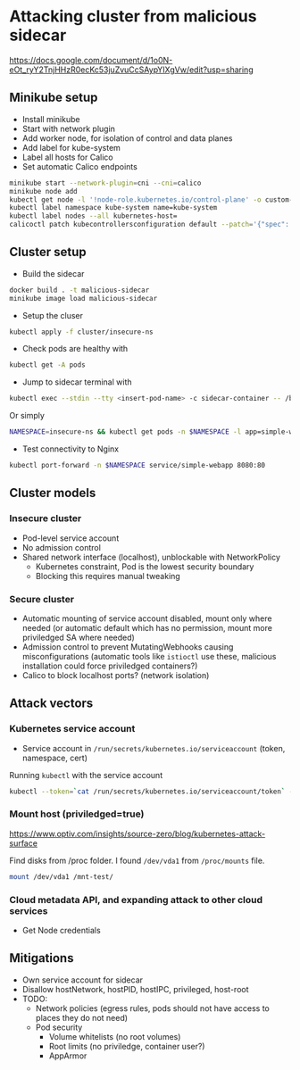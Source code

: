 # Attacking cluster from malicious sidecar

<https://docs.google.com/document/d/1o0N-eOt_ryY2TnjHHzR0ecKc53juZvuCcSAypYIXgVw/edit?usp=sharing>

## Minikube setup

- Install minikube
- Start with network plugin
- Add worker node, for isolation of control and data planes
- Add label for kube-system
- Label all hosts for Calico
- Set automatic Calico endpoints

```bash
minikube start --network-plugin=cni --cni=calico
minikube node add
kubectl get node -l '!node-role.kubernetes.io/control-plane' -o custom-columns=NAME:.metadata.name | tail -n +2 | xargs -I{} kubectl label nodes {} kubernetes-worker= node-role.kubernetes.io/worker=
kubectl label namespace kube-system name=kube-system
kubectl label nodes --all kubernetes-host=
calicoctl patch kubecontrollersconfiguration default --patch='{"spec": {"controllers": {"node": {"hostEndpoint": {"autoCreate": "Enabled"}}}}}'
```

## Cluster setup

- Build the sidecar

```bash
docker build . -t malicious-sidecar
minikube image load malicious-sidecar
```

- Setup the cluser

```bash
kubectl apply -f cluster/insecure-ns
```

- Check pods are healthy with

```bash
kubectl get -A pods
```

- Jump to sidecar terminal with

```bash
kubectl exec --stdin --tty <insert-pod-name> -c sidecar-container -- /bin/bash
```

Or simply

```bash
NAMESPACE=insecure-ns && kubectl get pods -n $NAMESPACE -l app=simple-webapp -o name | rg "pod/" -r "" | head -n 1 | xargs -o -J % kubectl exec -n $NAMESPACE -it % -c sidecar-container -- /bin/bash
```

- Test connectivity to Nginx

```bash
kubectl port-forward -n $NAMESPACE service/simple-webapp 8080:80

```

## Cluster models

### Insecure cluster

- Pod-level service account
- No admission control
- Shared network interface (localhost), unblockable with NetworkPolicy
  - Kubernetes constraint, Pod is the lowest security boundary
  - Blocking this requires manual tweaking

### Secure cluster

- Automatic mounting of service account disabled, mount only where needed (or automatic default which has no permission, mount more priviledged SA where needed)
- Admission control to prevent MutatingWebhooks causing misconfigurations (automatic tools like `istioctl` use these, malicious installation could force priviledged containers?)
- Calico to block localhost ports? (network isolation)

## Attack vectors

### Kubernetes service account

- Service account in `/run/secrets/kubernetes.io/serviceaccount` (token, namespace, cert)

Running `kubectl` with the service account

```bash
kubectl --token=`cat /run/secrets/kubernetes.io/serviceaccount/token` --certificate-authority=/run/secrets/kubernetes.io/serviceaccount/ca.crt --server=https://192.168.65.4:6443 auth can-i --list
```

### Mount host (priviledged=true)

<https://www.optiv.com/insights/source-zero/blog/kubernetes-attack-surface>

Find disks from /proc folder. I found `/dev/vda1` from `/proc/mounts` file.

```bash
mount /dev/vda1 /mnt-test/
```

### Cloud metadata API, and expanding attack to other cloud services

- Get Node credentials

## Mitigations

- Own service account for sidecar
- Disallow hostNetwork, hostPID, hostIPC, privileged, host-root
- TODO:
  - Network policies (egress rules, pods should not have access to places they do not need)
  - Pod security
    - Volume whitelists (no root volumes)
    - Root limits (no priviledge, container user?)
    - AppArmor
